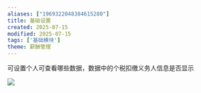 ```yaml
---
aliases: ["1969322048384615280"]
title: 基础设置
created: 2025-07-15
modified: 2025-07-15
tags: ['基础模块']
theme: 薪酬管理
---
```


可设置个人可查看哪些数据，数据中的个税扣缴义务人信息是否显示

![](https://myhelpdoc.oss-cn-heyuan.aliyuncs.com/mdimages/3ccb101de190266af5d39be82b529894.jpg)